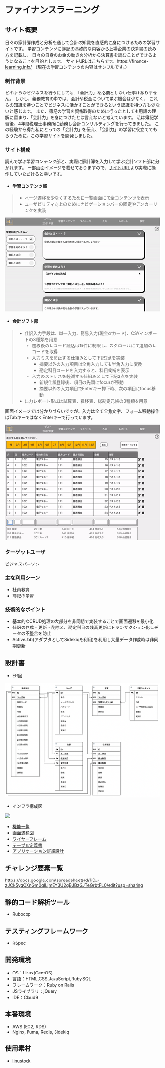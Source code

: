 # ファイナンスラーニング

## サイト概要
日々の家計簿作成と分析を通して会計の知識を直感的に身につけるための学習サイトです。
学習コンテンツに簿記の基礎的な内容から上場企業の決算書の読み方を記載し、
日々の自身のお金の動きの分析から決算書を読むことができるようになることを目的とします。
サイトURLはこちらです。https://finance-learning.info/
（現在の学習コンテンツの内容はサンプルです。）

### 制作背景
どのようなビジネスを行うにしても、「会計力」を必要としない仕事はありません。
しかし、義務教育の中では、会計や税金について学ぶ機会は少なく、
これらの知識を持つことでビジネスに活かすことができるという認識を持つ方も少ないと感じます。
また、簿記の学習を資格取得のために行ったとしても用語の理解に留まり、「会計力」を身につけたとは言えないと考えています。
私は簿記学習後、4年間税理士事務所に勤務し会計コンサルティングを行ってきました。
この経験から得た私にとっての「会計力」を伝え、「会計力」の学習に役立ててもらうために、この学習サイトを開発しました。

### サイト構成
読んで学ぶ学習コンテンツ部と、実際に家計簿を入力して学ぶ会計ソフト部に分かれます。
一部画面イメージを載せておりますので、[サイトURL](https://finance-learning.info/)より実際に操作していただけると幸いです。
- #### 学習コンテンツ部
> - ページ遷移を少なくするために一覧画面にて全コンテンツを表示
> - ユーザビリティ向上のためにナビゲーションバーの固定やアンカーリンクを実装

<img src='app/assets/images/readme/contents.gif'>

- #### 会計ソフト部
> - 仕訳入力手段は、単一入力、簡易入力(現金orカード)、CSVインポートの3種類を用意
>   - 遷移後のレコード読込は15件に制限し、スクロールにて追加のレコードを取得
>   - 入力ミスを防止する仕組みとして下記2点を実装
>     - 摘要以外の入力項目は全角入力しても半角入力に変換
>     - 勘定科目コードを入力すると、科目候補を表示
>   - 入力のストレスを軽減する仕組みとして下記2点を実装
>     - 新規仕訳登録後、項目の先頭にfocusが移動
>     - 摘要以外の入力項目でEnterキー押下時、次の項目にfocus移動
> - 出力レポート形式は試算表、推移表、総勘定元帳の3種類を用意

画面イメージでは分かりづらいですが、入力は全て全角文字、フォーム移動操作はTabキーではなくEnterキーで行っています。

<img src='app/assets/images/readme/kaikei_soft.gif'>

### ターゲットユーザ
ビジネスパーソン

### 主な利用シーン
- 社員教育
- 簿記の学習


### 技術的なポイント
- 基本的なCRUD処理の大部分を非同期で実装することで画面遷移を最小化
- 仕訳の作成・更新・削除と、勘定科目の残高更新はトランザクション化しデータの不整合を防止
- ActiveJob(アダプタとしてSidekiqを利用)を利用し大量データ作成時は非同期更新

## 設計書
- ER図
<img src='app/assets/images/readme/erd.png'>

- インフラ構成図
<img src='app/assets/images/readme/Infrastructure_configuration_diagram'>

- [機能一覧](https://docs.google.com/document/d/1_c5HmQF25Q6d3DatxCLNRaJy-4wkwoj4tmX-aX1MWzg/edit?usp=sharing)
- [画面遷移図](https://drive.google.com/file/d/1cpIB_k5r8FZJ6cOOY_hBE229Z8o5E3Q6/view?usp=sharing)
- [ワイヤーフレーム](https://drive.google.com/file/d/1hgPkVwPKku_hDD0TM4RtyETLd6Q3jNDX/view?usp=sharing)
- [テーブル定義書](https://docs.google.com/spreadsheets/d/1CPHR5xJOjhmdvQLVP6AWXKCxb5aLvb8SWyfue8_jlaA/edit?usp=sharing)
- [アプリケーション詳細設計](https://docs.google.com/spreadsheets/d/1yBjMO-ayAXDsC9zVAqm7BkgjLon4m1DfgGpdC1_WiSE/edit?usp=sharing)

## チャレンジ要素一覧
<https://docs.google.com/spreadsheets/d/1iD_-zJCk5ygOXnGm0qlLjmEY3U2gBJBzGJTeGrbtFL0/edit?usp=sharing>

## 静的コード解析ツール
- Rubocop

## テスティングフレームワーク
- RSpec

## 開発環境
- OS：Linux(CentOS)
- 言語：HTML,CSS,JavaScript,Ruby,SQL
- フレームワーク：Ruby on Rails
- JSライブラリ：jQuery
- IDE：Cloud9


## 本番環境
 - AWS (EC2, RDS)
 - Nginx, Puma, Redis, Sidekiq

## 使用素材
 - [linustock](https://www.linustock.com/)